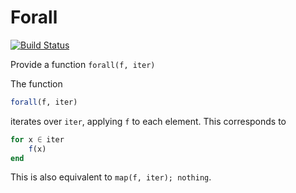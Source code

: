 # Forall

[![Build Status](https://travis-ci.org/eschnett/Forall.jl.svg?branch=master)](https://travis-ci.org/eschnett/Forall.jl)

Provide a function `forall(f, iter)`

The function
```Julia
forall(f, iter)
```
iterates over `iter`, applying `f` to each element. This corresponds to
```Julia
for x ∈ iter
    f(x)
end
```
This is also equivalent to `map(f, iter); nothing`.
